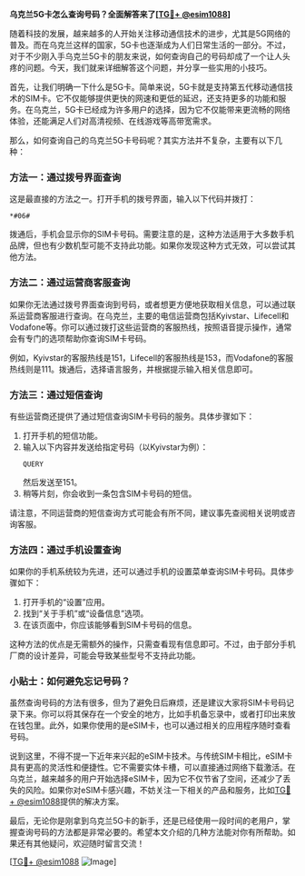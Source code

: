 **乌克兰5G卡怎么查询号码？全面解答来了[[TG💪+ @esim1088](https://t.me/s/esim1088)]**

随着科技的发展，越来越多的人开始关注移动通信技术的进步，尤其是5G网络的普及。而在乌克兰这样的国家，5G卡也逐渐成为人们日常生活的一部分。不过，对于不少刚入手乌克兰5G卡的朋友来说，如何查询自己的号码却成了一个让人头疼的问题。今天，我们就来详细解答这个问题，并分享一些实用的小技巧。

首先，让我们明确一下什么是5G卡。简单来说，5G卡就是支持第五代移动通信技术的SIM卡。它不仅能够提供更快的网速和更低的延迟，还支持更多的功能和服务。在乌克兰，5G卡已经成为许多用户的选择，因为它不仅能带来更流畅的网络体验，还能满足人们对高清视频、在线游戏等高带宽需求。

那么，如何查询自己的乌克兰5G卡号码呢？其实方法并不复杂，主要有以下几种：

### 方法一：通过拨号界面查询

这是最直接的方法之一。打开手机的拨号界面，输入以下代码并拨打：

```
*#06#
```

拨通后，手机会显示你的SIM卡号码。需要注意的是，这种方法适用于大多数手机品牌，但也有少数机型可能不支持此功能。如果你发现这种方式无效，可以尝试其他方法。

### 方法二：通过运营商客服查询

如果你无法通过拨号界面查询到号码，或者想更方便地获取相关信息，可以通过联系运营商客服进行查询。在乌克兰，主要的电信运营商包括Kyivstar、Lifecell和Vodafone等。你可以通过拨打这些运营商的客服热线，按照语音提示操作，通常会有专门的选项帮助你查询SIM卡号码。

例如，Kyivstar的客服热线是151，Lifecell的客服热线是153，而Vodafone的客服热线则是111。拨通后，选择语言服务，并根据提示输入相关信息即可。

### 方法三：通过短信查询

有些运营商还提供了通过短信查询SIM卡号码的服务。具体步骤如下：

1. 打开手机的短信功能。
2. 输入以下内容并发送给指定号码（以Kyivstar为例）：
   ```
   QUERY
   ```
   然后发送至151。
3. 稍等片刻，你会收到一条包含SIM卡号码的短信。

请注意，不同运营商的短信查询方式可能会有所不同，建议事先查阅相关说明或咨询客服。

### 方法四：通过手机设置查询

如果你的手机系统较为先进，还可以通过手机的设置菜单查询SIM卡号码。具体步骤如下：

1. 打开手机的“设置”应用。
2. 找到“关于手机”或“设备信息”选项。
3. 在该页面中，你应该能够看到SIM卡号码的信息。

这种方法的优点是无需额外的操作，只需查看现有信息即可。不过，由于部分手机厂商的设计差异，可能会导致某些型号不支持此功能。

### 小贴士：如何避免忘记号码？

虽然查询号码的方法有很多，但为了避免日后麻烦，还是建议大家将SIM卡号码记录下来。你可以将其保存在一个安全的地方，比如手机备忘录中，或者打印出来放在钱包里。此外，如果你使用的是eSIM卡，也可以通过相关的应用程序随时查看号码。

说到这里，不得不提一下近年来兴起的eSIM卡技术。与传统SIM卡相比，eSIM卡具有更高的灵活性和便捷性。它不需要实体卡槽，可以直接通过网络下载激活。在乌克兰，越来越多的用户开始选择eSIM卡，因为它不仅节省了空间，还减少了丢失的风险。如果你对eSIM卡感兴趣，不妨关注一下相关的产品和服务，比如[TG💪+ @esim1088](https://t.me/s/esim1088)提供的解决方案。

最后，无论你是刚拿到乌克兰5G卡的新手，还是已经使用一段时间的老用户，掌握查询号码的方法都是非常必要的。希望本文介绍的几种方法能对你有所帮助。如果还有其他疑问，欢迎随时留言交流！

[[TG💪+ @esim1088](https://t.me/s/esim1088) ![Image](https://i.postimg.cc/4NQfJmqS/Snipaste-2025-05-13-00-14-12.png)]